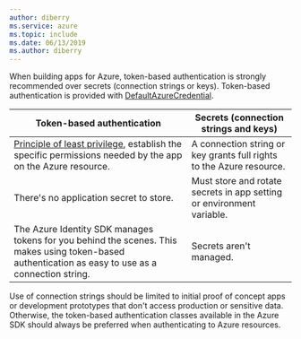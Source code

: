 ```yaml
---
author: diberry
ms.service: azure
ms.topic: include
ms.date: 06/13/2019
ms.author: diberry
---
```

When building apps for Azure, token-based authentication is strongly recommended over secrets (connection strings or keys). Token-based authentication is provided with [DefaultAzureCredential]().

|Token-based authentication|Secrets (connection strings and keys)|
|--|--|
|[Principle of least privilege](https://en.wikipedia.org/wiki/Principle_of_least_privilege), establish the specific permissions needed by the app on the Azure resource. | A connection string or key grants full rights to the Azure resource.|
|There's no application secret to store.| Must store and rotate secrets in app setting or environment variable.|
|The Azure Identity SDK manages tokens for you behind the scenes. This makes using token-based authentication as easy to use as a connection string.|Secrets aren't managed.|

Use of connection strings should be limited to initial proof of concept apps or development prototypes that don't access production or sensitive data.  Otherwise, the token-based authentication classes available in the Azure SDK should always be preferred when authenticating to Azure resources.